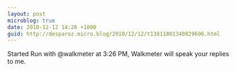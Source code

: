 ```yaml
---
layout: post
microblog: true
date: 2010-12-12 14:26 +1000
guid: http://desparoz.micro.blog/2010/12/12/t13811881340829696.html
---
```

Started Run with @walkmeter at 3:26 PM, Walkmeter will speak your replies to me.
